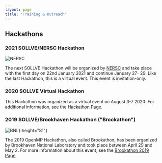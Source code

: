 ```yaml
---
layout: page
title: "Training & Outreach"
---
```


## Hackathons

### 2021 SOLLVE/NERSC Hackathon

![NERSC]({{site.baseurl}}/images/nersc.png)

The next SOLLVE Hackathon will be organized by [NERSC](https://www.nersc.gov/) and take place with the first day on 22nd January 2021 and continue January 27- 29.  Like the last Hackathon, this is a virtual event.  This event is invitation-only.

### 2020 SOLLVE Virtual Hackathon

This Hackathon was organized as a virtual event on August 3-7 2020. For additional information, see the [Hackathon Page](https://sites.google.com/view/omp-hack-2020).

### 2019 SOLLVE/Brookhaven Hackathon ("Brookathon")

![BNL]({{site.baseurl}}/images/bnl.svg){:height="81"}

The 2019 OpenMP Hackathon, also called Brookathon, has been organized by Brookhaven National Laboratory and took place between April 29 and May 2. For more information about this event, see the [Brookathon 2019 Page](https://www.bnl.gov/ompbrookathon2019/).

